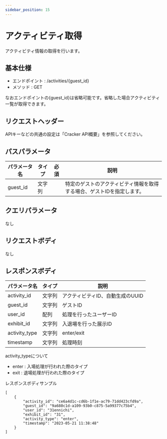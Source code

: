 ```yaml
---
sidebar_position: 15
---
```


# アクティビティ取得
アクティビティ情報の取得を行います。

## 基本仕様
- エンドポイント : /activities/{guest_id}
- メソッド : GET

なおエンドポイントの{guest_id}は省略可能です。省略した場合アクティビティ一覧が取得できます。

## リクエストヘッダー
APIキーなどの共通の設定は「Cracker API概要」を参照してください。

## パスパラメータ

|パラメータ名|タイプ|必須|説明|
|----|----|----|----|
|guest_id|文字列||特定のゲストのアクティビティ情報を取得する場合、ゲストIDを指定します。|

## クエリパラメータ
なし

## リクエストボディ
なし

## レスポンスボディ

|パラメータ名|タイプ|説明|
|----|----|----|
|activity_id|文字列|アクティビティID、自動生成のUUID|
|guest_id|文字列|ゲストID|
|user_id|配列|処理を行ったユーザーID|
|exhibit_id|文字列|入退場を行った展示ID|
|activity_type|文字列|enter/exit|
|timestamp|文字列|処理時刻|

activity_typeについて
- enter : 入場処理が行われた際のタイプ
- exit : 退場処理が行われた際のタイプ

レスポンスボディサンプル
```
[
    {
        "activity_id": "ce6a4d1c-cd6b-1f1e-ac79-71dd423cfd9a",
        "guest_id": "9a680c1d-a109-93b0-c875-5a99377c75b4",
        "user_id": "31ennichi",
        "exhibit_id": "31",
        "activity_type": "enter",
        "timestamp": "2023-05-21 11:38:48"
    }
]
```
